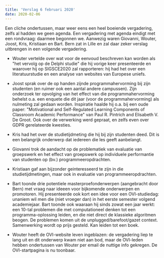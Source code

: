 ```yaml
---
title: 'Verslag 6 februari 2020'
date: 2020-02-06
---
```


 Een cliche ondertussen, maar weer eens een heel boeiende vergadering, zelfs al hadden we geen agenda. Een vergadering met agenda eindigt met een rondvraag: daarmee begonnen we. Aanwezig waren Giovanni, Wouter, Joost, Kris, Kristiaan en Bart. Bern zat in Lille en zal daar zeker verslag uitbrengen in een volgende vergadering.

- Wouter vertelde over wat voor de eenvoud beschreven kan worden als "het vervolg op de Delphi studie" die hij vorige keer presenteerde en waarover hij op SIGSCE2020 zal rapporteren: hij had het over een literatuurstudie en een analyse van websites van Europese uniefs.

- Joost sprak over de op handen zijnde programmahervorming bij zijn studenten (en ruimer ook een aantal andere campussen). Zijn onderzoek ter opvolging van het effect van die programmahervorming behelst o.a. een enquete die dit jaar (voor de programmahervorming) als nulmeting zal gedaan worden. Inspiratie haalde hij o.a. bij een oude paper: "Motivational and Self-Regulated Learning Components of Classroom Academic Performance" van Paul R. Pintrich and Elisabeth V. De Groot.
    Ook over de verwerking werd gepraat, en zelfs even over GDPR gerelateerde kwesties.

- Kris had het over de studietijdmeting die hij bij zijn studenten deed. Dit is een belangrijk onderwerp dat iedereen die les geeft aanbelangt.

- Giovanni trok de aandacht op de problematiek van evaluatie van groepswerk en het effect van groepswerk op individuele performantie van studenten op (bv.) programmeeropdrachten.

- Kristiaan gaf aan bijzonder geinteresseerd te zijn in die studietijdmetingen, maar ook in evaluatie van programmeeropdrachten.

- Bart toonde drie potentiele masterproefonderwerpen (aangebracht door Bern) met vraag naar ideeen voor bijkomende onderwerpen en promotoren. Hij presenteerde ook kort een idee voor een OVI-studiedag: unaniem wil men die (niet vroeger dan) in het eerste semester volgend academiejaar. Bart toonde ook waaraan hij sinds zowat een jaar werkt: een 10-tal problemen die met computationeel denken tot een programma-oplossing leiden, en die niet direct de klassieke algoritmen beogen. De problemen komen uit de unplugged/barefoot/gazet context. Samenwerking wordt op prijs gesteld. Kan leiden tot een boek.

- Wouter heeft de OVI-website leven ingeblazen: de vergadering liep te lang uit en dit onderwerp kwam niet aan bod, maar de OVI-leden hebben ondertussen van Wouter per email de nuttige info gekregen. De OVI-startpagina is nu toonbaar.
